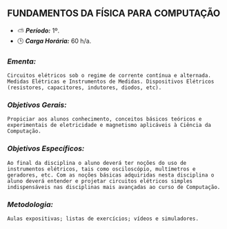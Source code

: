## FUNDAMENTOS DA FÍSICA PARA COMPUTAÇÃO

* :partly_sunny: ***Período:*** 1º.
* :clock3: ***Carga Horária:*** 60 h/a.
 
### *Ementa:*
    Circuitos elétricos sob o regime de corrente contínua e alternada. Medidas Elétricas e Instrumentos de Medidas. Dispositivos Elétricos (resistores, capacitores, indutores, diodos, etc).
 
### *Objetivos Gerais:*
    Propiciar aos alunos conhecimento, conceitos básicos teóricos e experimentais de eletricidade e magnetismo aplicáveis à Ciência da Computação.
 
### *Objetivos Específicos:*
    Ao final da disciplina o aluno deverá ter noções do uso de instrumentos elétricos, tais como osciloscópio, multímetros e geradores, etc. Com as noções básicas adquiridas nesta disciplina o aluno deverá entender e projetar circuitos elétricos simples indispensáveis nas disciplinas mais avançadas ao curso de Computação.
 
### *Metodologia:*
    Aulas expositivas; listas de exercícios; vídeos e simuladores.
 